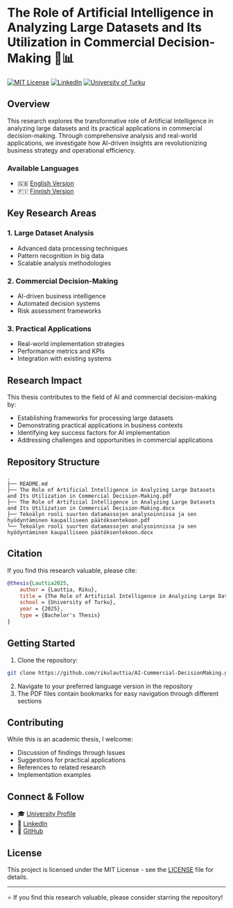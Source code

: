 # The Role of Artificial Intelligence in Analyzing Large Datasets and Its Utilization in Commercial Decision-Making 🤖📊

[![MIT License](https://img.shields.io/badge/License-MIT-green.svg)](https://choosealicense.com/licenses/mit/)
[![LinkedIn](https://img.shields.io/badge/LinkedIn-Connect-blue)](https://linkedin.com/in/rikulauttia)
[![University of Turku](https://img.shields.io/badge/University-Turku-blue)](https://www.utu.fi/en)

## Overview

This research explores the transformative role of Artificial Intelligence in analyzing large datasets and its practical applications in commercial decision-making. Through comprehensive analysis and real-world applications, we investigate how AI-driven insights are revolutionizing business strategy and operational efficiency.

### Available Languages

- 🇬🇧 [English Version](./The%20Role%20of%20Artificial%20Intelligence%20in%20Analyzing%20Large%20Datasets%20and%20Its%20Utilization%20in%20Commercial%20Decision-Making.pdf)
- 🇫🇮 [Finnish Version](./Tekoälyn%20rooli%20suurten%20datamassojen%20analysoinnissa%20ja%20sen%20hyödyntäminen%20kaupalliseen%20päätöksentekoon.pdf)

## Key Research Areas

### 1. Large Dataset Analysis

- Advanced data processing techniques
- Pattern recognition in big data
- Scalable analysis methodologies

### 2. Commercial Decision-Making

- AI-driven business intelligence
- Automated decision systems
- Risk assessment frameworks

### 3. Practical Applications

- Real-world implementation strategies
- Performance metrics and KPIs
- Integration with existing systems

## Research Impact

This thesis contributes to the field of AI and commercial decision-making by:

- Establishing frameworks for processing large datasets
- Demonstrating practical applications in business contexts
- Identifying key success factors for AI implementation
- Addressing challenges and opportunities in commercial applications

## Repository Structure

```
.
├── README.md
├── The Role of Artificial Intelligence in Analyzing Large Datasets and Its Utilization in Commercial Decision-Making.pdf
├── The Role of Artificial Intelligence in Analyzing Large Datasets and Its Utilization in Commercial Decision-Making.docx
├── Tekoälyn rooli suurten datamassojen analysoinnissa ja sen hyödyntäminen kaupalliseen päätöksentekoon.pdf
└── Tekoälyn rooli suurten datamassojen analysoinnissa ja sen hyödyntäminen kaupalliseen päätöksentekoon.docx
```

## Citation

If you find this research valuable, please cite:

```bibtex
@thesis{Lauttia2025,
    author = {Lauttia, Riku},
    title = {The Role of Artificial Intelligence in Analyzing Large Datasets and Its Utilization in Commercial Decision-Making},
    school = {University of Turku},
    year = {2025},
    type = {Bachelor's Thesis}
}
```

## Getting Started

1. Clone the repository:

```bash
git clone https://github.com/rikulauttia/AI-Commercial-DecisionMaking.git
```

2. Navigate to your preferred language version in the repository
3. The PDF files contain bookmarks for easy navigation through different sections

## Contributing

While this is an academic thesis, I welcome:

- Discussion of findings through Issues
- Suggestions for practical applications
- References to related research
- Implementation examples

## Connect & Follow

- 🎓 [University Profile](https://www.utu.fi)
- 💼 [LinkedIn](https://linkedin.com/in/rikulauttia)
- 🐙 [GitHub](https://github.com/rikulauttia)

## License

This project is licensed under the MIT License - see the [LICENSE](LICENSE) file for details.

---

⭐️ If you find this research valuable, please consider starring the repository!
